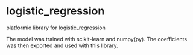 # logistic_regression
platformio library for logistic_regression

The model was trained with scikit-learn and numpy(py). The coefficients was then exported and used with this library.
